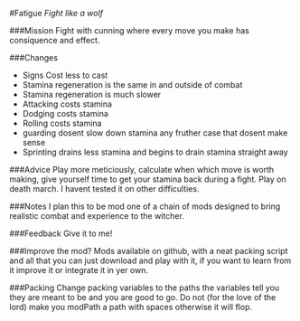 #Fatigue
_Fight like a wolf_

###Mission
Fight with cunning where every move you make has consiquence and effect.

###Changes
* Signs Cost less to cast 
* Stamina regeneration is the same in and outside of combat
* Stamina regeneration is much slower
* Attacking costs stamina
* Dodging costs stamina
* Rolling costs stamina 
* guarding dosent slow down stamina any fruther case that dosent make sense
* Sprinting drains less stamina and begins to drain stamina straight away

###Advice
Play more meticiously, calculate when which move is worth making, give yourself time to get your stamina back during a fight.
Play on death march. I havent tested it on other difficulties.

###Notes
I plan this to be mod one of a chain of mods designed to bring realistic combat and experience to the witcher.

###Feedback
Give it to me!

###Improve the mod?
Mods available on github, with a neat packing script and all that you can just download and play with it, if you want to learn from it improve it or integrate it in yer own.

###Packing
Change packing variables to the paths the variables tell you they are meant to be and you are good to go.
Do not (for the love of the lord) make you modPath a path with spaces otherwise it will flop.